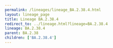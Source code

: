 ```yaml
---
permalink: /lineages/lineage_BA.2.38.4.html
layout: lineage_page
title: Lineage BA.2.38.4
redirect_to: ../lineage.html?lineage=BA.2.38.4
lineage: BA.2.38.4
parent: BA.2.38
children: ['BA.2.38.4']
---
```

